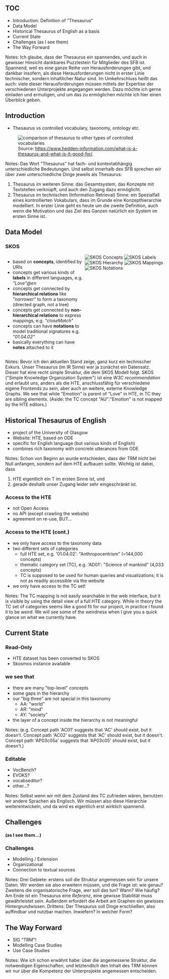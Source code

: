## TOC

* Introduction: Definition of ”Thesaurus“
* Data Model <!-- .element class="fragment"  -->
* Historical Thesaurus of English as a basis <!-- .element class="fragment"  -->
* Current State <!-- .element class="fragment"  -->
* Challenges (as I see them) <!-- .element class="fragment"  -->
* The Way Forward <!-- .element class="fragment"  -->

Notes: Ich glaube, dass der Thesaurus ein spannendes, und auch in gewisser Hinsicht dankbares Puzzlestein für Mitglieder des SFB ist. Spannend, weil es eine ganze Reihe von Herausforderungen gibt, und dankbar insofern, als diese Herausforderungen nicht in erster Linie technischer, sondern inhaltlicher Natur sind. Im Umkehrschluss heißt das auch: viele dieser Herausforderungen müssen mittels der Expertise der verschiedenen Unterprojekte angegangen werden. Dazu möchte ich gerne einladen und ermutigen, und um das zu ermöglichen möchte ich hier einen Überblick geben. 



## Introduction

* Thesaurus vs controlled vocabulary, taxonomy, ontology etc.

<figure>
<img alt="comparison of thesaurus to other types of controlled vocabularies" src="./img/Controlled-vocabulary-types-chart-thesauri.png">
<figcaption>Source: <a href="https://www.hedden-information.com/what-is-a-thesaurus-and-what-is-it-good-for/">https://www.hedden-information.com/what-is-a-thesaurus-and-what-is-it-good-for/</a>.</figcaption>
</figure>

Notes: Das Wort "Thesaurus" hat fach- und kontextabhängig unterschiedliche Bedeutungen. Und selbst innerhalb des SFB sprechen wir über zwei unterschiedliche Dinge jeweils als Thesaurus:
1. Thesaurus im weiteren Sinne: das Gesamtsystem, das Konzepte mit Textstellen verknüpft, und auch den Zugang dazu ermöglicht.
2. Thesaurus im technischen (Information Retrieval) Sinne: ein Spezialfall eines kontrollierten Vokabulars, dass im Grunde eine Konzepthierarchie modelliert. 
In erster Linie geht es heute um die zweite Definition, auch wenn die Motivation und das Ziel des Ganzen natürlich ein System im ersten Sinne ist.



## Data Model


### SKOS

<div style="display: grid; grid-template-columns: 1fr 1fr;">
<div class="list">
<ul>
<li class="fragment" data-fragment-index="1">based on <b>concepts</b>, identified by URIs</li> 
<li class="fragment" data-fragment-index="2">concepts get various kinds of <b>labels</b> in different languages, e.g. <em>"Love"@en</em></li>
<li class="fragment" data-fragment-index="3">concepts get connected by <b>hierarchical relations</b> like <em>"narrower"</em> to form a taxonomy (directed graph, not a tree)</li>
<li class="fragment" data-fragment-index="4">concepts get connected by <b>non-hierarchical relations</b> to express mappings, e.g. <em>"closeMatch"</em></li>
<li class="fragment" data-fragment-index="5">concepts can have <b>notations</b> to model traditional signatures e.g. <em>"01.04.02"</em></li>
<li class="fragment" data-fragment-index="6">basically everything can have <b>notes</b> attached to it</li>
</ul>
</div>
<div class="graphic">
<div class="r-stack">
  <img alt="SKOS Concepts" src="./img/skos-model-1.png" class="fragment" data-fragment-index="1"/>
  <img alt="SKOS Labels" src="./img/skos-model-2.png" class="fragment" data-fragment-index="2"/>
  <img alt="SKOS Hierarchy" src="./img/skos-model-3.png" class="fragment" data-fragment-index="3"/>
  <img alt="SKOS Mappings" src="./img/skos-model-4.png" class="fragment" data-fragment-index="4"/>
  <img alt="SKOS Notations" src="./img/skos-model-5.png" class="fragment" data-fragment-index="5"/>
</div>
</div>
</div>

Notes: Bevor ich den aktuellen Stand zeige, ganz kurz ein technischer Exkurs. Unser Thesaurus (im IR Sinne) war ja zunächst ein Datensatz. Dieser hat eine recht simple Struktur, die dem SKOS Modell folgt.
SKOS ("Simple Knowledge Organization System") ist eine _W3C recommendation_ und erlaubt uns, anders als die HTE, anschlussfähig für verschiedene eigene Frontends zu sein, aber auch an weitere, externe Knowledge Graphs.
We see that while "Emotion" is parent of "Love" in HTE, in TC they are sibling elements. (Aside: the TC concept "AU":"Emotion" is not mapped by the HTE editors.)



## Historical Thesaurus of English

* project of the University of Glasgow  <!-- .element class="fragment"  -->
* Website: HTE, based on ODE  <!-- .element class="fragment"  -->
* specific for English language (but various kinds of English)  <!-- .element class="fragment"  -->
* combines rich taxonomy with concrete utterances from ODE  <!-- .element class="fragment"  -->

Notes: Schon von Beginn an wurde entschieden, dass der TRM nicht bei Null anfangen, sondern auf dem HTE aufbauen sollte. Wichtig ist dabei, dass
1. HTE eigentlich ein T im ersten Sinne ist, und
2. gerade deshalb unser Zugang leider sehr eingeschränkt ist.


### Access to the HTE

* not Open Access  <!-- .element class="fragment"  -->
* no API (except crawling the website)  <!-- .element class="fragment"  -->
* agreement on re-use, BUT…  <!-- .element class="fragment"  -->


### Access to the HTE (cont.)

* we only have access to the taxonomy data <!-- .element class="fragment"  -->
* two different sets of categories  <!-- .element class="fragment"  -->
  * full HTE set, e.g. '01.04.02': "Anthropocentrism" (~144,000 concepts)
  * thematic category set (TC), e.g. 'AD01': "Science of mankind" (4,033 concepts)
  * TC is supposed to be used for human queries and visualizations; it is not as readily accessible via the website
* we only have access to the TC set!  <!-- .element class="fragment"  -->


<!-- .slide: data-background-iframe="https://ht.ac.uk/category/#id=39622" -->

Notes: The TC mapping is not easily searchable in the web interface, but it is visible by using the detail view of a full HTE category.
While in theory the TC set of categories seems like a good fit for our project, in practice I found it to be _weird_. We will see some of the weirdness
when I give you a quick glance on what we currently have.



## Current State


### Read-Only

* HTE dataset has been converted to SKOS
* Skosmos instance available


### we see that

* there are many "top-level" concepts
* some gaps in the hierarchy
* our "big three" are not special in this taxonomy
  * AA: "world"
  * AR: "mind"
  * AY: "society"
* the layer of a concept inside the hierarchy is not meaningful 

Notes: (e.g. Concept path 'AC01' suggests that 'AC' should exist, but it doesn't.
Concept path 'AC02' suggests that 'AC' should exist, but it doesn't.
Concept path 'AP03c05a' suggests that 'AP03c05' should exist, but it doesn't.)


### Editable

* VocBench?
* EVOKS?
* vocabseditor?
* other…?

Notes: Selbst wenn wir mit dem Zustand des TC zufrieden wären, benutzen wir andere Sprachen als Englisch. Wir müssen also diese Hierarchie weiterentwickeln, und da wird es eigentlich erst wirklich spannend.



## Challenges
#### (as I see them…)


### Challenges

* Modelling / Extension  <!-- .element class="fragment"  -->
* Organizational  <!-- .element class="fragment"  -->
* Connection to textual sources  <!-- .element class="fragment"  -->

Notes: Drei Gebiete: erstens soll die Struktur angemessen sein für unsere Daten. Wir werden sie also erweitern müssen, und die Frage ist: wie genau?
Zweitens die organisatorische Frage, _wer_ soll das tun? Wann? Wie häufig? Am Ende ist ein Thesaurus eine _Referenz_, eine gewisse Stabilität muss gewährleistet sein. Außerdem erfordert die Arbeit am Graphen ein gewisses Hintergrundwissen.
Drittens: Der Thesaurus soll Dinge erschließen, also auffindbar und nutzbar machen. Inwiefern? In welcher Form?



## The Way Forward

* SIG "TRM"!
* Modelling Case Studies
* Use Case Studies

Notes: Wie ich schon erwähnt habe: über die angemessene Struktur, die notwendigen Eigenschaften, und letztendlich den Inhalt des TRM können wir nur über die Kompetenz der Unterprojekte angemessen entscheiden. 

